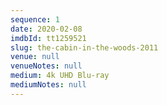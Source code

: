```yaml
---
sequence: 1
date: 2020-02-08
imdbId: tt1259521
slug: the-cabin-in-the-woods-2011
venue: null
venueNotes: null
medium: 4k UHD Blu-ray
mediumNotes: null
---
```


